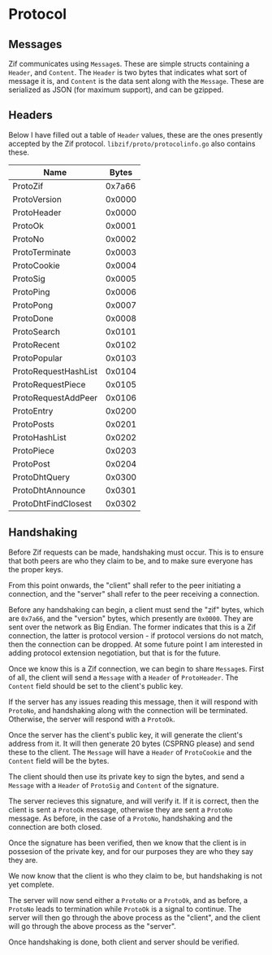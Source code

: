 # Protocol

## Messages
Zif communicates using ``Message``s. These are simple structs containing a
``Header``, and ``Content``. The ``Header`` is two bytes that indicates what
sort of message it is, and ``Content`` is the data sent along with the
``Message``.  These are serialized as JSON (for maximum support), and can be
gzipped.

## Headers
Below I have filled out a table of ``Header`` values, these are the ones
presently accepted by the Zif protocol. ``libzif/proto/protocolinfo.go`` also
contains these.

Name | Bytes
-----|------
ProtoZif | 0x7a66
ProtoVersion | 0x0000
ProtoHeader | 0x0000
ProtoOk | 0x0001
ProtoNo | 0x0002
ProtoTerminate | 0x0003
ProtoCookie | 0x0004
ProtoSig | 0x0005
ProtoPing | 0x0006
ProtoPong | 0x0007
ProtoDone | 0x0008
ProtoSearch | 0x0101
ProtoRecent | 0x0102
ProtoPopular | 0x0103
ProtoRequestHashList | 0x0104
ProtoRequestPiece | 0x0105
ProtoRequestAddPeer | 0x0106
ProtoEntry | 0x0200
ProtoPosts | 0x0201
ProtoHashList | 0x0202
ProtoPiece | 0x0203
ProtoPost | 0x0204
ProtoDhtQuery | 0x0300
ProtoDhtAnnounce | 0x0301
ProtoDhtFindClosest | 0x0302


## Handshaking
Before Zif requests can be made, handshaking must occur. This is to ensure that
both peers are who they claim to be, and to make sure everyone has the proper
keys.

From this point onwards, the "client" shall refer to the peer initiating a 
connection, and the "server" shall refer to the peer receiving a connection.

Before any handshaking can begin, a client must send the "zif" bytes, which are
``0x7a66``, and the "version" bytes, which presently are ``0x0000``. They are
sent over the network as Big Endian. The former indicates that this is a Zif
connection, the latter is protocol version - if protocol versions do not match,
then the connection can be dropped. At some future point I am interested in
adding protocol extension negotiation, but that is for the future.

Once we know this is a Zif connection, we can begin to share ``Message``s. First
of all, the client will send a ``Message`` with a ``Header`` of ``ProtoHeader``.
The ``Content`` field should be set to the client's public key.

If the server has any issues reading this message, then it will respond with
``ProtoNo``, and handshaking along with the connection will be terminated.
Otherwise, the server will respond with a ``ProtoOk``.

Once the server has the client's public key, it will generate the client's
address from it. It will then generate 20 bytes (CSPRNG please) and send these
to the client. The ``Message`` will have a ``Header`` of ``ProtoCookie`` and the
``Content`` field will be the bytes.

The client should then use its private key to sign the bytes, and send a
``Message`` with a ``Header`` of ``ProtoSig`` and ``Content`` of the signature.

The server recieves this signature, and will verify it. If it is correct, then
the client is sent a ``ProtoOk`` message, otherwise they are sent a ``ProtoNo``
message. As before, in the case of a ``ProtoNo``, handshaking and the connection
are both closed.

Once the signature has been verified, then we know that the client is in possesion
of the private key, and for our purposes they are who they say they are.

We now know that the client is who they claim to be, but handshaking is not yet
complete.

The server will now send either a ``ProtoNo`` or a ``ProtoOk``, and as before,
a ``ProtoNo`` leads to termination while ``ProtoOk`` is a signal to continue.
The server will then go through the above process as the "client", and the
client will go through the above process as the "server".

Once handshaking is done, both client and server should be verified.
